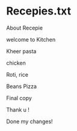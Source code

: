 # Recepies.txt
About Recepie


welcome to Kitchen

Kheer 
pasta

chicken

Roti,
rice


Beans
Pizza

Final copy


Thank u !

Done my changes!
